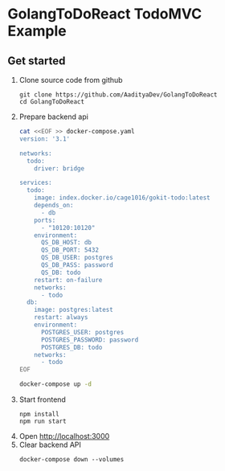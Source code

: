 # GolangToDoReact TodoMVC Example

## Get started

1. Clone source code from github
    ```
    git clone https://github.com/AadityaDev/GolangToDoReact
    cd GolangToDoReact

    ```
2. Prepare backend api
    ```sh
    cat <<EOF >> docker-compose.yaml
    version: '3.1'
    
    networks:
      todo:
        driver: bridge
    
    services:
      todo:
        image: index.docker.io/cage1016/gokit-todo:latest
        depends_on:
          - db
        ports:
          - "10120:10120"
        environment:
          QS_DB_HOST: db
          QS_DB_PORT: 5432
          QS_DB_USER: postgres
          QS_DB_PASS: password
          QS_DB: todo
        restart: on-failure
        networks:
          - todo
      db:
        image: postgres:latest
        restart: always
        environment:
          POSTGRES_USER: postgres
          POSTGRES_PASSWORD: password
          POSTGRES_DB: todo
        networks:
          - todo
    EOF

    docker-compose up -d
    ```
3. Start frontend
    ```
    npm install
    npm run start
    ```
4. Open [http://localhost:3000](http://localhost:3000)
5. Clear backend API
    ```
    docker-compose down --volumes
    ```